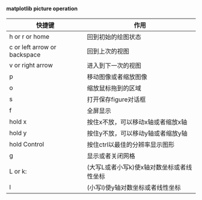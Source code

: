 #### matplotlib picture operation

| 快捷键                       | 作用                                      |
|------------------------------|-------------------------------------------|
| h or r or home               | 回到初始的绘图状态                        |
| c or left arrow or backspace | 回到上次的视图                            |
| v or right arrow             | 进入到下一次的视图                        |
| p                            | 移动图像或者缩放图像                      |
| o                            | 缩放鼠标拖到的区域                        |
| s                            | 打开保存figure对话框                      |
| f                            | 全屏显示                                  |
| hold x                       | 按住x不放，可以移动x轴或者缩放x轴         |
| hold y                       | 按住y不放，可以移动y轴或者缩放y轴         |
| hold Control                 | 按住ctrl以最佳的分辨率显示图形            |
| g                            | 显示或者关闭网格                          |
| L or k:                      | (大写L或者小写k)使x轴对数坐标或者线性坐标 |
| l                            | (小写l)使y轴对数坐标或者线性坐标          |



